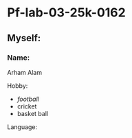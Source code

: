 # Pf-lab-03-25k-0162
## Myself: ##
 ### Name: ###
  Arham Alam

  Hobby:
  
  -  *football*
  -  cricket
  -  basket ball

Language:
 
